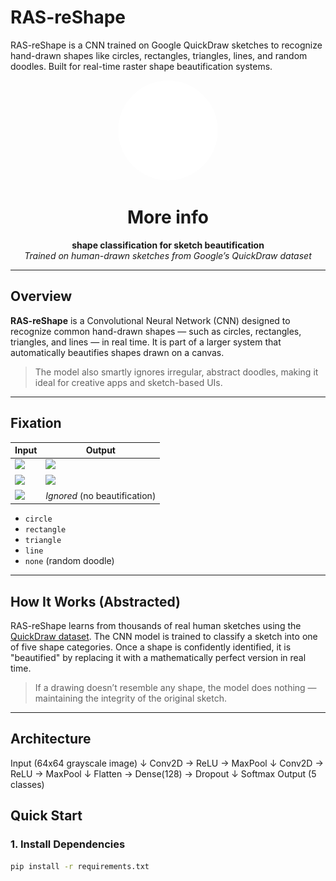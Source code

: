 # RAS-reShape
RAS-reShape is a CNN trained on Google QuickDraw sketches to recognize hand-drawn shapes like circles, rectangles, triangles, lines, and random doodles. Built for real-time raster shape beautification systems.
<p align="center">
  <img src="media/ras-reshapelogs.png" alt="RAS-reShape" width="160" style="border-radius: 50%;" />
</p>


<h1 align="center">More info</h1>

<p align="center">
  <b>shape classification for sketch beautification</b><br>
  <i>Trained on human-drawn sketches from Google’s QuickDraw dataset</i>
</p>

---

## Overview

**RAS-reShape** is a Convolutional Neural Network (CNN) designed to recognize common hand-drawn shapes — such as circles, rectangles, triangles, and lines — in real time. It is part of a larger system that automatically beautifies shapes drawn on a canvas.

> The model also smartly ignores irregular, abstract doodles, making it ideal for creative apps and sketch-based UIs.

---

##  Fixation

| Input | Output |
|-------|--------|
| ![](media/draw_circle.gif) | ![](media/fix_circle.gif) |
| ![](media/draw_triangle.gif) | ![](media/fix_triangle.gif) |
| ![](media/draw_random.gif) | *Ignored* (no beautification) |

- `circle`
- `rectangle`
- `triangle`
- `line`
- `none` (random doodle)

---

## How It Works (Abstracted)

RAS-reShape learns from thousands of real human sketches using the [QuickDraw dataset](https://quickdraw.withgoogle.com/data). The CNN model is trained to classify a sketch into one of five shape categories. Once a shape is confidently identified, it is "beautified" by replacing it with a mathematically perfect version in real time.

> If a drawing doesn’t resemble any shape, the model does nothing — maintaining the integrity of the original sketch.

---

## Architecture

Input (64x64 grayscale image)
↓
Conv2D → ReLU → MaxPool
↓
Conv2D → ReLU → MaxPool
↓
Flatten → Dense(128) → Dropout
↓
Softmax Output (5 classes)

##  Quick Start

### 1. Install Dependencies

```bash
pip install -r requirements.txt
